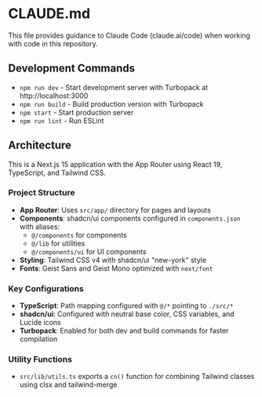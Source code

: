 # CLAUDE.md

This file provides guidance to Claude Code (claude.ai/code) when working with code in this repository.

## Development Commands

- `npm run dev` - Start development server with Turbopack at http://localhost:3000
- `npm run build` - Build production version with Turbopack
- `npm start` - Start production server
- `npm run lint` - Run ESLint

## Architecture

This is a Next.js 15 application with the App Router using React 19, TypeScript, and Tailwind CSS.

### Project Structure
- **App Router**: Uses `src/app/` directory for pages and layouts
- **Components**: shadcn/ui components configured in `components.json` with aliases:
  - `@/components` for components
  - `@/lib` for utilities
  - `@/components/ui` for UI components
- **Styling**: Tailwind CSS v4 with shadcn/ui "new-york" style
- **Fonts**: Geist Sans and Geist Mono optimized with `next/font`

### Key Configurations
- **TypeScript**: Path mapping configured with `@/*` pointing to `./src/*`
- **shadcn/ui**: Configured with neutral base color, CSS variables, and Lucide icons
- **Turbopack**: Enabled for both dev and build commands for faster compilation

### Utility Functions
- `src/lib/utils.ts` exports a `cn()` function for combining Tailwind classes using clsx and tailwind-merge